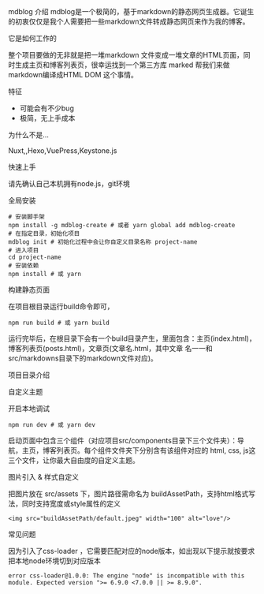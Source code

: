 <!--<img-url>buildAssetPath/default.jpeg</img-url>--> 
<!--<title>mdblog说明文档</title>--> 
<!--<intro>文章简介文章介文章简介简介文章简文章简介文章简介文章简介 </intro>--> 
<!--<tag>README</tag>-->
<!--<date>2018-08-20</date>-->
mdblog 介绍
mdblog是一个极简的，基于markdown的静态网页生成器。它诞生的初衷仅仅是我个人需要把一些markdown文件转成静态网页来作为我的博客。

它是如何工作的

整个项目要做的无非就是把一堆markdown 文件变成一堆文章的HTML页面，同时生成主页和博客列表页，很幸运找到一个第三方库 marked 帮我们来做markdown编译成HTML DOM 这个事情。

特征

- 可能会有不少bug
- 极简，无上手成本

为什么不是...

Nuxt,,Hexo,VuePress,Keystone.js

快速上手

请先确认自己本机拥有node.js，git环境

全局安装

    # 安装脚手架
    npm install -g mdblog-create # 或者 yarn global add mdblog-create
    # 在指定目录，初始化项目
    mdblog init # 初始化过程中会让你自定义目录名称 project-name
    # 进入项目
    cd project-name
    # 安装依赖
    npm install # 或 yarn 

构建静态页面

在项目根目录运行build命令即可，

    npm run build # 或 yarn build

运行完毕后，在根目录下会有一个build目录产生，里面包含：主页(index.html)，博客列表页(posts.html)，文章页(文章名.html，其中文章 名一一和src/markdowns目录下的markdown文件对应)。

项目目录介绍



自定义主题

开启本地调试

    npm run dev # 或 yarn dev

启动页面中包含三个组件（对应项目src/components目录下三个文件夹）：导航，主页，博客列表页。每个组件文件夹下分别含有该组件对应的 html, css, js这三个文件，让你最大自由度的自定义主题。

图片引入 & 样式自定义

把图片放在 src/assets 下，图片路径需命名为 buildAssetPath，支持html格式写法，同时支持宽度或style属性的定义

    <img src="buildAssetPath/default.jpeg" width="100" alt="love"/>



常见问题

因为引入了css-loader ，它需要匹配对应的node版本，如出现以下提示就按要求把本地node环境切到对应版本

    error css-loader@1.0.0: The engine "node" is incompatible with this module. Expected version ">= 6.9.0 <7.0.0 || >= 8.9.0".









